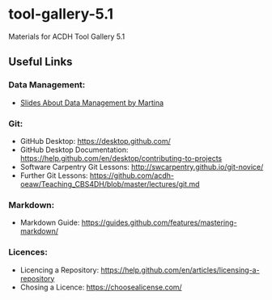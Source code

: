 # tool-gallery-5.1
Materials for ACDH Tool Gallery 5.1

## Useful Links
### Data Management:
* [Slides About Data Management by Martina](https://docs.google.com/presentation/d/1uj5XR0SdIj0GkcAaIe8Hfpg0bla_SrO4Rf2-F0ElfWc)

### Git:
* GitHub Desktop: https://desktop.github.com/
* GitHub Desktop Documentation: https://help.github.com/en/desktop/contributing-to-projects
* Software Carpentry Git Lessons: http://swcarpentry.github.io/git-novice/
* Further Git Lessons: https://github.com/acdh-oeaw/Teaching_CBS4DH/blob/master/lectures/git.md

### Markdown:
* Markdown Guide: https://guides.github.com/features/mastering-markdown/

### Licences:
* Licencing a Repository: https://help.github.com/en/articles/licensing-a-repository
* Chosing a Licence: https://choosealicense.com/
